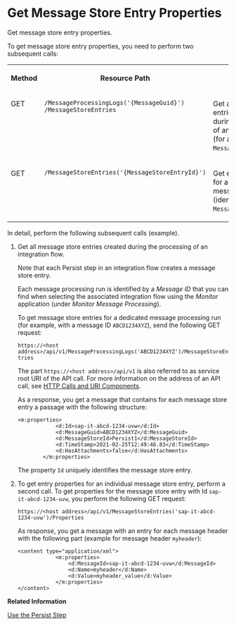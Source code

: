 <!-- loioa43d59e7e2c44534a3e357cc315703b5 -->

# Get Message Store Entry Properties

Get message store entry properties.



To get message store entry properties, you need to perform two subsequent calls:


<table>
<tr>
<th valign="top">

Method

</th>
<th valign="top">

Resource Path

</th>
<th valign="top">

Purpose

</th>
</tr>
<tr>
<td valign="top">

GET

</td>
<td valign="top">

`​/MessageProcessingLogs('{MessageGuid}')​/MessageStoreEntries` 

</td>
<td valign="top">

Get all message store entries created during the processing of an integration flow \(for a dedicated `MessageGuid`\).

</td>
</tr>
<tr>
<td valign="top">

GET

</td>
<td valign="top">

`​/MessageStoreEntries('{MessageStoreEntryId}')` 

</td>
<td valign="top">

Get entry properties for an individual message store entry \(identified by `MessageStoreEntryId`\).

</td>
</tr>
</table>

In detail, perform the following subsequent calls \(example\).

1.  Get all message store entries created during the processing of an integration flow.

    Note that each Persist step in an integration flow creates a message store entry.

    Each message processing run is identified by a *Message ID* that you can find when selecting the associated integration flow using the *Monitor* application \(under *Monitor Message Processing*\).

    To get message store entries for a dedicated message processing run \(for example, with a message ID `ABCD1234XYZ`\), send the following GET request:

    `https://<host address>/api/v1/MessageProcessingLogs('ABCD1234XYZ')/MessageStoreEntries`

    The part `https://<host address>/api/v1` is also referred to as service root URI of the API call. For more information on the address of an API call, see [HTTP Calls and URI Components](http-calls-and-uri-components-ca75e12.md).

    As a response, you get a message that contains for each message store entry a passage with the following structure:

    ```
    <m:properties>
                <d:Id>sap-it-abcd-1234-uvw</d:Id>
                <d:MessageGuid>ABCD1234XYZ</d:MessageGuid>
                <d:MessageStoreId>Persist1</d:MessageStoreId>
                <d:TimeStamp>2021-02-25T12:49:48.83</d:TimeStamp>
                <d:HasAttachments>false</d:HasAttachments>
            </m:properties>
    ```

    The property `Id` uniquely identifies the message store entry.

2.  To get entry properties for an individual message store entry, perform a second call. To get properties for the message store entry with Id `sap-it-abcd-1234-uvw`, you perform the following GET request:

    `https://<host address>/api/v1/MessageStoreEntries('sap-it-abcd-1234-uvw')/Properties`

    As response, you get a message with an entry for each message header with the following part \(example for message header `myheader`\):

    ```
    <content type="application/xml">
                <m:properties>
                    <d:MessageId>sap-it-abcd-1234-uvw</d:MessageId>
                    <d:Name>myheader</d:Name>
                    <d:Value>myheader_value</d:Value>
                </m:properties>
    </content>
    ```


**Related Information**  


[Use the Persist Step](use-the-persist-step-2707077.md "In successful scenarios, you use the Persist step to store the message at certain positions in the message processing sequence. Messages are stored only in case message processing is accomplished successfully.")

